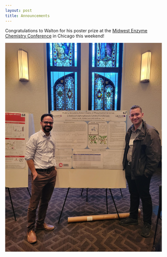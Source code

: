```yaml
---
layout: post
title: Announcements
---
```




Congratulations to Walton for his poster prize at the [Midwest Enzyme Chemistry Conference](https://mecc2022.midwestenzyme.org/home) in Chicago this weekend!<br/>
  

  
  ![image](/MECC_2022.jpeg)
  


